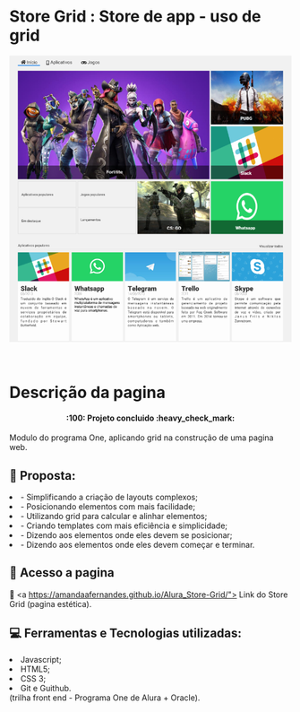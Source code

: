 # Store Grid : Store de app - uso de grid

<p align="center"> 
<img src="img/grid.png"/>
</p><br>

<h1>Descrição da pagina</h1>

<h4 align="center"> 
    :100:  Projeto concluido  :heavy_check_mark:
</h4>

<p> Modulo do programa One, aplicando grid na construção de uma pagina web.</p>


## :bookmark_tabs: Proposta:

<li>- Simplificando a criação de layouts complexos;</li>
<li>- Posicionando elementos com mais facilidade;</li>
<li>- Utilizando grid para calcular e alinhar elementos;</li>
<li>- Criando templates com mais eficiência e simplicidade;</li>
<li>- Dizendo aos elementos onde eles devem se posicionar;</li>
<li>- Dizendo aos elementos onde eles devem começar e terminar.</li>


## 📁 Acesso a pagina

:link: <a https://amandaafernandes.github.io/Alura_Store-Grid/"> Link do Store Grid (pagina estética). </a>

## :computer: Ferramentas e Tecnologias utilizadas:
<li>Javascript;</li> 
<li>HTML5;</li>
<li>CSS 3;</li>
<li>Git e Guithub.</li>
(trilha front end - Programa One de Alura + Oracle).
